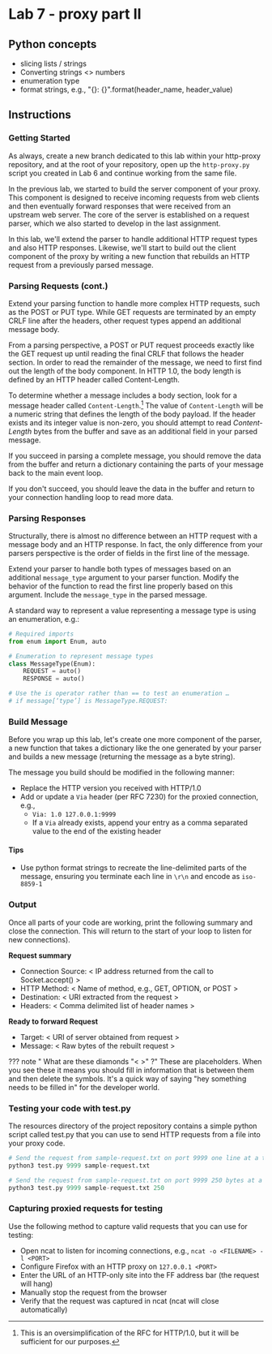 # Lab 7 - proxy part II

## Python concepts

* slicing lists / strings
* Converting strings <> numbers
* enumeration type
* format strings, e.g., "{}: {}".format(header_name, header_value)

## Instructions

### Getting Started 

As always, create a new branch dedicated to this lab within your http-proxy repository, and at the root of your repository, open up the `http-proxy.py` script you created in Lab 6 and continue working from the same file. 

In the previous lab, we started to build the server component of your proxy. This component is designed to receive incoming requests from web clients and then eventually forward responses that were received from an upstream web server. The core of the server is established on a request parser, which we also started to develop in the last assignment.

In this lab, we'll extend the parser to handle additional HTTP request types and also HTTP responses. Likewise, we'll start to build out the client component of the proxy by writing a new function that rebuilds an HTTP request from a previously parsed message. 

### Parsing Requests (cont.)

Extend your parsing function to handle more complex HTTP requests, such as the POST or PUT type. While GET requests are terminated by an empty CRLF line after the headers, other request types append an additional message body.

From a parsing perspective, a POST or PUT request proceeds exactly like the GET request up until reading the final CRLF that follows the header section. In order to read the remainder of the message, we need to first find out the length of the body component. In HTTP 1.0, the body length is defined by an HTTP header called Content-Length.

To determine whether a message includes a body section, look for a message header called `Content-Length`.[^oversimplification] The value of `Content-Length` will be a numeric string that defines the length of the body payload. If the header exists and its integer value is non-zero, you should attempt to read _Content-Length_ bytes from the buffer and save as an additional field in your parsed message. 

If you succeed in parsing a complete message, you should remove the data from the buffer and return a dictionary containing the parts of your message back to the main event loop.

If you don't succeed, you should leave the data in the buffer and return to your connection handling loop to read more data.

[^oversimplification]: This is an oversimplification of the RFC for HTTP/1.0, but it will be sufficient
for our purposes.

### Parsing Responses
Structurally, there is almost no difference between an HTTP request with a message body and an HTTP response. In fact, the only difference from your parsers perspective is the order of fields in the first line of the message. 

Extend your parser to handle both types of messages based on an additional `message_type` argument to your parser function. Modify the behavior of the function to read the first line properly based on this argument. Include the `message_type` in the parsed message.

A standard way to represent a value representing a message type is using an enumeration, e.g.:

```python
# Required imports
from enum import Enum, auto

# Enumeration to represent message types 
class MessageType(Enum):
    REQUEST = auto()
    RESPONSE = auto()

# Use the is operator rather than == to test an enumeration …
# if message[‘type’] is MessageType.REQUEST:
```

### Build Message

Before you wrap up this lab, let's create one more component of the parser, a new function that takes a dictionary like the one generated by your parser and builds a new message (returning the message as a byte string).

The message you build should be modified in the following manner:

-   Replace the HTTP version you received with HTTP/1.0
-   Add or update a `Via` header (per RFC 7230) for the proxied connection, e.g.,
    -   `Via: 1.0 127.0.0.1:9999`
    -   If a `Via` already exists, append your entry as a comma separated value to the end of the existing header

#### Tips

-   Use python format strings to recreate the line-delimited parts of the message, ensuring you terminate each line in `\r\n` and encode as `iso-8859-1`

### Output

Once all parts of your code are working, print the following summary and close the connection. This will return to the start of your loop to listen for new connections).

**Request summary**  

* Connection Source: < IP address returned from the call to Socket.accept() >  
* HTTP Method: < Name of method, e.g., GET, OPTION, or POST  >  
* Destination: < URI extracted from the request >  
* Headers: < Comma delimited list of header names >

**Ready to forward Request**

* Target: < URI of server obtained from request >
* Message: < Raw bytes of the rebuilt request >

??? note " What are these diamonds "<   >" ?"
    These are placeholders. When you see these it means you should fill in information that is between them and then delete the symbols. It's a quick way of saying "hey something needs to be filled in" for the developer world.

### Testing your code with test.py

The resources directory of the project repository contains a simple
python script called test.py that you can use to send HTTP requests from
a file into your proxy code.

```python
# Send the request from sample-request.txt on port 9999 one line at a time with a short delay between
python3 test.py 9999 sample-request.txt

# Send the request from sample-request.txt on port 9999 250 bytes at a time with a short delay between
python3 test.py 9999 sample-request.txt 250
```


### Capturing proxied requests for testing

Use the following method to capture valid requests that you can use for
testing:

-   Open ncat to listen for incoming connections, e.g., `ncat -o <FILENAME> -l <PORT>`
-   Configure Firefox with an HTTP proxy on `127.0.0.1 <PORT>`
-   Enter the URL of an HTTP-only site into the FF address bar (the request will hang)
-   Manually stop the request from the browser
-   Verify that the request was captured in ncat (ncat will close automatically)
